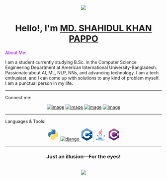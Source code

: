 <p align="center"><img src="https://img.freepik.com/free-vector/artificial-intelligence-concept-twitch-banner_23-2150395167.jpg?w=1380&t=st=1690385632~exp=1690386232~hmac=57c1ce781ea356f919181ab253eb4120bb8cce57f90f7e6e5b5d75c3dfb7d808"></p>

<h1 align="center">Hello!, I'm <a href="https://github.com/Pappokhan">MD. SHAHIDUL KHAN PAPPO<a></h1>
  
<font color="#9900FF">About Me:</font>

I am a student currently studying B.Sc. in the Computer Science Engineering Department at American International University-Bangladesh. Passionate about AI, ML, NLP, NNs, and advancing technology. I am a tech enthusiast, and I can come up with solutions to any kind of problem myself. I am a punctual person in my life.

---

Connect me:
<div align="center">

[![image](https://img.shields.io/badge/LinkedIn-0077B5?style=for-the-badge&logo=linkedin&logoColor=white)](https://www.facebook.com/Pappukhan.0101/)
[![image](https://img.shields.io/badge/Facebook-1877F2?style=for-the-badge&logo=facebook&logoColor=white)](https://www.linkedin.com/in/iampappokhan/)
[![image](https://img.shields.io/badge/Instagram-D14836?style=for-the-badge&logo=instagram&logoColor=white)](https://www.instagram.com/iampappokhan/)
[![image](https://img.shields.io/badge/kaggle-0077B5?style=for-the-badge&logo=kaggle&logoColor=white)](https://www.kaggle.com/mdshahidulkhanpappo)


</div>

---

Languages & Tools:


<div align="center">
  <a href="https://www.python.org" target="_blank" rel="noreferrer">
    <img src="https://raw.githubusercontent.com/devicons/devicon/master/icons/python/python-original.svg" alt="python" width="40" height="40"/>
  </a>
  <a href="https://www.djangoproject.com/" target="_blank" rel="noreferrer">
    <img src="https://cdn.worldvectorlogo.com/logos/django.svg" alt="django" width="40" height="40"/>
  </a>
  <a href="https://www.cprogramming.com/" target="_blank" rel="noreferrer">
    <img src="https://raw.githubusercontent.com/devicons/devicon/master/icons/cplusplus/cplusplus-original.svg" alt="cplusplus" width="40" height="40"/>
  </a>
  <a href="https://www.java.com" target="_blank" rel="noreferrer">
    <img src="https://raw.githubusercontent.com/devicons/devicon/master/icons/java/java-original.svg" alt="java" width="40" height="40"/>
  </a>
  <a href="https://www.oracle.com/" target="_blank" rel="noreferrer">
    <img src="https://raw.githubusercontent.com/devicons/devicon/master/icons/csharp/csharp-original.svg" alt="csharp" width="40" height="40"/>
  </a>
</div>



---

<div align="center">
<h3 align="center">Just an illusion—For the eyes!</h3>
  <br>
  <img src="https://www.1law.com/wp-content/uploads/2016/08/docubot.gif">
</div>

